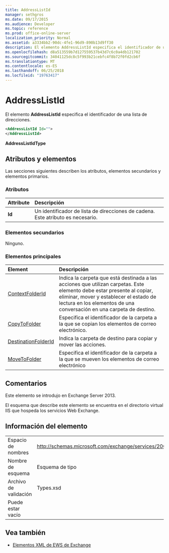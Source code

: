 ```yaml
---
title: AddressListId
manager: sethgros
ms.date: 09/17/2015
ms.audience: Developer
ms.topic: reference
ms.prod: office-online-server
localization_priority: Normal
ms.assetid: a3334bb2-90dc-4fe1-96d9-890b13d9ff30
description: El elemento AddressListId especifica el identificador de una lista de direcciones.
ms.openlocfilehash: d8a513559b7d127559537b43d7c6c0a4db121702
ms.sourcegitcommit: 34041125dc8c5f993b21cebfc4f8b72f0fd2cb6f
ms.translationtype: MT
ms.contentlocale: es-ES
ms.lasthandoff: 06/25/2018
ms.locfileid: "19763417"
---
```

# <a name="addresslistid"></a>AddressListId

El elemento **AddressListId** especifica el identificador de una lista de direcciones. 
  
```XML
<AddressListId Id="">
</AddressListId>
```

 **AddressListIdType**
## <a name="attributes-and-elements"></a>Atributos y elementos

Las secciones siguientes describen los atributos, elementos secundarios y elementos primarios.
  
### <a name="attributes"></a>Atributos

|**Attribute**|**Descripción**|
|:-----|:-----|
|**Id** <br/> |Un identificador de lista de direcciones de cadena. Este atributo es necesario.  <br/> |
   
### <a name="child-elements"></a>Elementos secundarios

Ninguno.
  
### <a name="parent-elements"></a>Elementos principales

|**Element**|**Descripción**|
|:-----|:-----|
|[ContextFolderId](contextfolderid.md) <br/> |Indica la carpeta que está destinada a las acciones que utilizan carpetas. Este elemento debe estar presente al copiar, eliminar, mover y establecer el estado de lectura en los elementos de una conversación en una carpeta de destino.  <br/> |
|[CopyToFolder](copytofolder.md) <br/> |Especifica el identificador de la carpeta a la que se copian los elementos de correo electrónico.  <br/> |
|[DestinationFolderId](destinationfolderid.md) <br/> |Indica la carpeta de destino para copiar y mover las acciones.  <br/> |
|[MoveToFolder](movetofolder.md) <br/> |Especifica el identificador de la carpeta a la que se mueven los elementos de correo electrónico  <br/> |
   
## <a name="remarks"></a>Comentarios

Este elemento se introdujo en Exchange Server 2013.
  
El esquema que describe este elemento se encuentra en el directorio virtual IIS que hospeda los servicios Web Exchange.
  
## <a name="element-information"></a>Información del elemento

|||
|:-----|:-----|
|Espacio de nombres  <br/> |http://schemas.microsoft.com/exchange/services/2006/types  <br/> |
|Nombre de esquema  <br/> |Esquema de tipo  <br/> |
|Archivo de validación  <br/> |Types.xsd  <br/> |
|Puede estar vacío  <br/> ||
   
## <a name="see-also"></a>Vea también

- [Elementos XML de EWS de Exchange](ews-xml-elements-in-exchange.md)

